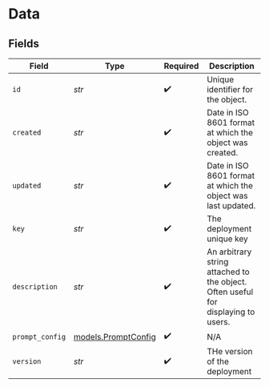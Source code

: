 # Data


## Fields

| Field                                                                             | Type                                                                              | Required                                                                          | Description                                                                       |
| --------------------------------------------------------------------------------- | --------------------------------------------------------------------------------- | --------------------------------------------------------------------------------- | --------------------------------------------------------------------------------- |
| `id`                                                                              | *str*                                                                             | :heavy_check_mark:                                                                | Unique identifier for the object.                                                 |
| `created`                                                                         | *str*                                                                             | :heavy_check_mark:                                                                | Date in ISO 8601 format at which the object was created.                          |
| `updated`                                                                         | *str*                                                                             | :heavy_check_mark:                                                                | Date in ISO 8601 format at which the object was last updated.                     |
| `key`                                                                             | *str*                                                                             | :heavy_check_mark:                                                                | The deployment unique key                                                         |
| `description`                                                                     | *str*                                                                             | :heavy_check_mark:                                                                | An arbitrary string attached to the object. Often useful for displaying to users. |
| `prompt_config`                                                                   | [models.PromptConfig](../models/promptconfig.md)                                  | :heavy_check_mark:                                                                | N/A                                                                               |
| `version`                                                                         | *str*                                                                             | :heavy_check_mark:                                                                | THe version of the deployment                                                     |